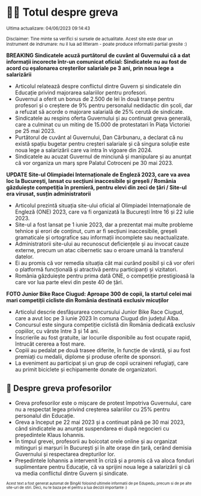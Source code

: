 # 👩‍🏫 Totul despre greva
<sub>Ultima actualizare: 04/06/2023 09:14:43</sub>

<sub>Disclaimer: Tine minte sa verifici si sursele de actualitate. Acest site este doar un instrument de indrumare: nu il lua ad litteram - poate produce informatii partial gresite :)</sub>

**BREAKING Sindicatele acuză purtătorul de cuvânt al Guvernului că a dat informații incorecte într-un comunicat oficial: Sindicatele nu au fost de acord cu eșalonarea creșterilor salariale pe 3 ani, prin noua lege a salarizării**

- Articolul relatează despre conflictul dintre Guvern și sindicatele din Educație privind majorarea salariilor pentru profesori.
- Guvernul a oferit un bonus de 2.500 de lei în două tranșe pentru profesori și o creștere de 9% pentru personalul nedidactic din școli, dar a refuzat să acorde o majorare salarială de 25% cerută de sindicate.
- Sindicatele au respins oferta Guvernului și au continuat greva generală, care a culminat cu un miting de 15.000 de protestatari în Piața Victoriei pe 25 mai 2023.
- Purtătorul de cuvânt al Guvernului, Dan Cărbunaru, a declarat că nu există spațiu bugetar pentru creșteri salariale și că singura soluție este noua lege a salarizării care va intra în vigoare din 2024.
- Sindicatele au acuzat Guvernul de minciună și manipulare și au anunțat că vor organiza un marș spre Palatul Cotroceni pe 30 mai 2023.

**UPDATE Site-ul Olimpiadei Internaționale de Engleză 2023, care va avea loc la București, lansat cu secțiuni inaccesibile și greșeli / România găzduiește competiția în premieră, pentru elevi din zeci de țări / Site-ul era virusat, susțin administratorii**

- Articolul prezintă situația site-ului oficial al Olimpiadei Internaționale de Engleză (ONE) 2023, care va fi organizată la București între 16 și 22 iulie 2023.
- Site-ul a fost lansat pe 1 iunie 2023, dar a prezentat mai multe probleme tehnice și erori de conținut, cum ar fi secțiuni inaccesibile, greșeli gramaticale și ortografice sau informații incomplete sau neactualizate.
- Administratorii site-ului au recunoscut deficiențele și au invocat cauze externe, precum un atac cibernetic sau o eroare umană la transferul datelor.
- Ei au promis că vor remedia situația cât mai curând posibil și că vor oferi o platformă funcțională și atractivă pentru participanți și vizitatori.
- România găzduiește pentru prima dată ONE, o competiție prestigioasă la care vor lua parte elevi din peste 40 de țări.

**FOTO Junior Bike Race Ciugud: Aproape 300 de copii, la startul celei mai mari competiții cicliste din România destinată exclusiv micuților**

- Articolul descrie desfășurarea concursului Junior Bike Race Ciugud, care a avut loc pe 3 iunie 2023 în comuna Ciugud din județul Alba.
- Concursul este singura competiție ciclistă din România dedicată exclusiv copiilor, cu vârste între 3 și 14 ani.
- Înscrierile au fost gratuite, iar locurile disponibile au fost ocupate rapid, întrucât cererea a fost mare.
- Copiii au pedalat pe două trasee diferite, în funcție de vârstă, și au fost premiați cu medalii, diplome și produse oferite de sponsori.
- La eveniment au participat și un grup de copii ucraineni refugiați, care au primit biciclete și echipamente donate de organizatori.

## 🏫 Despre greva profesorilor

- Greva profesorilor este o mișcare de protest împotriva Guvernului, care nu a respectat legea privind creșterea salariilor cu 25% pentru personalul din Educație.
- Greva a început pe 22 mai 2023 și a continuat până pe 30 mai 2023, când sindicatele au anunțat suspendarea ei după negocieri cu președintele Klaus Iohannis.
- În timpul grevei, profesorii au boicotat orele online și au organizat mitinguri și marșuri în București și în alte orașe din țară, cerând demisia Guvernului și respectarea drepturilor lor.
- Președintele Iohannis a intervenit în criză și a promis că va aloca fonduri suplimentare pentru Educație, că va sprijini noua lege a salarizării și că va media conflictul dintre Guvern și sindicate.


<sub><sub>Acest text a fost generat automat de BingAI folosind ultimele informatii de pe Edupedu, precum si de pe alte site-uri de stiri. Deci, nu te baza pe el pentru a lua decizii importante :)</sub></sub>